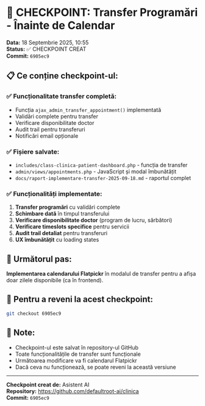 # 🔄 CHECKPOINT: Transfer Programări - Înainte de Calendar

**Data:** 18 Septembrie 2025, 10:55  
**Status:** ✅ CHECKPOINT CREAT  
**Commit:** `6905ec9`

## 📋 **Ce conține checkpoint-ul:**

### ✅ **Funcționalitate transfer completă:**
- Funcția `ajax_admin_transfer_appointment()` implementată
- Validări complete pentru transfer
- Verificare disponibilitate doctor
- Audit trail pentru transferuri
- Notificări email opționale

### ✅ **Fișiere salvate:**
- `includes/class-clinica-patient-dashboard.php` - funcția de transfer
- `admin/views/appointments.php` - JavaScript și modal îmbunătățit
- `docs/raport-implementare-transfer-2025-09-18.md` - raportul complet

### ✅ **Funcționalități implementate:**
1. **Transfer programări** cu validări complete
2. **Schimbare dată** în timpul transferului
3. **Verificare disponibilitate doctor** (program de lucru, sărbători)
4. **Verificare timeslots specifice** pentru servicii
5. **Audit trail detaliat** pentru transferuri
6. **UX îmbunătățit** cu loading states

## 🎯 **Următorul pas:**

**Implementarea calendarului Flatpickr** în modalul de transfer pentru a afișa doar zilele disponibile (ca în frontend).

## 🔄 **Pentru a reveni la acest checkpoint:**

```bash
git checkout 6905ec9
```

## 📝 **Note:**

- Checkpoint-ul este salvat în repository-ul GitHub
- Toate funcționalitățile de transfer sunt funcționale
- Următoarea modificare va fi calendarul Flatpickr
- Dacă ceva nu funcționează, se poate reveni la această versiune

---
**Checkpoint creat de:** Asistent AI  
**Repository:** https://github.com/defaultroot-ai/clinica  
**Commit:** `6905ec9`
